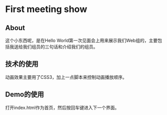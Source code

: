 # First meeting show

## About

这个小东西呢，是在Hello World第一次见面会上用来展示我们Web组的，主要包括我送给我们组员的三句话和介绍我们的组员。

## 技术的使用

动画效果主要用了CSS3，加上一点脚本来控制动画播放顺序。

## Demo的使用

打开index.html作为首页，然后按回车键进入下一个界面。